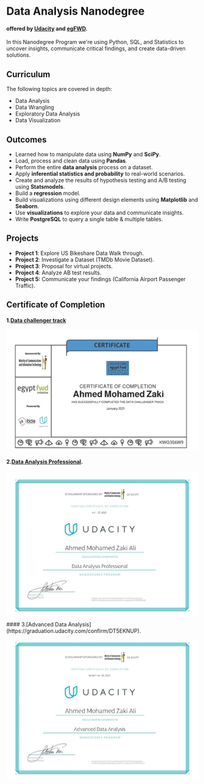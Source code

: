 # Data Analysis Nanodegree 

#### offered by [Udacity](https://www.udacity.com/) and [egFWD](https://egfwd.com/).

In this Nanodegree Program we're using Python, SQL, and Statistics to uncover insights, communicate critical findings, and create data-driven solutions.

## Curriculum

The following topics are covered in depth:

- Data Analysis
- Data Wrangling
- Exploratory Data Analysis
- Data Visualization

## Outcomes

- Learned how to manipulate data using **NumPy** and **SciPy**.
- Load, process and clean data using **Pandas**.
- Perform the entire **data analysis** process on a dataset.
- Apply **inferential statistics and probability** to real-world scenarios.
- Create and analyze the results of hypothesis testing and A/B testing using **Statsmodels**.
- Build a **regression** model.
- Build visualizations using different design elements using **Matplotlib** and **Seaborn**.
- Use **visualizations** to explore your data and communicate insights.
- Write **PostgreSQL** to query a single table & multiple tables.

## Projects

- **Project 1**: Explore US Bikeshare Data Walk through.
- **Project 2**: Investigate a Dataset (TMDb Movie Dataset).
- **Project 3**: Proposal for virtual projects.
- **Project 4**: Analyze AB test results.
- **Project 5:** Communicate your findings (California Airport Passenger Traffic).

## Certificate of Completion

#### 1.[Data challenger track](https://graduation.udacity.com/confirm/KWG3S6W9)


<p align="center">
<img src="Certificate of Completion\01 Data  Analysis Challenger.jpg" alt="1"  style="width:600px;"/>
</p>

#### 2.[Data Analysis Professional](https://graduation.udacity.com/confirm/MRMAMAQC). 

<p align="center">
<img src="Certificate of Completion\02 Data Analysis  Professional.jpg" alt="1"  style="width:600px;"/>
</p>
#### 3.[Advanced Data Analysis](https://graduation.udacity.com/confirm/DT5EKNUP).

<p align="center">
<img src="Certificate of Completion\03 Advanced Data  Analysis.jpg" alt="1"  style="width:600px;"/>
</p>
